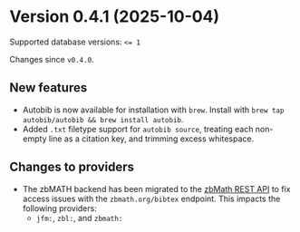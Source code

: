 # Version 0.4.1 (2025-10-04)

Supported database versions: `<= 1`

Changes since `v0.4.0`.

## New features

- Autobib is now available for installation with `brew`.
  Install with `brew tap autobib/autobib && brew install autobib`.
- Added `.txt` filetype support for `autobib source`, treating each non-empty line as a citation key, and trimming excess whitespace.

## Changes to providers

- The zbMATH backend has been migrated to the [zbMath REST API](https://api.zbmath.org/v1/) to fix access issues with the `zbmath.org/bibtex` endpoint. This impacts the following providers:
  - `jfm:`, `zbl:`, and `zbmath:`
